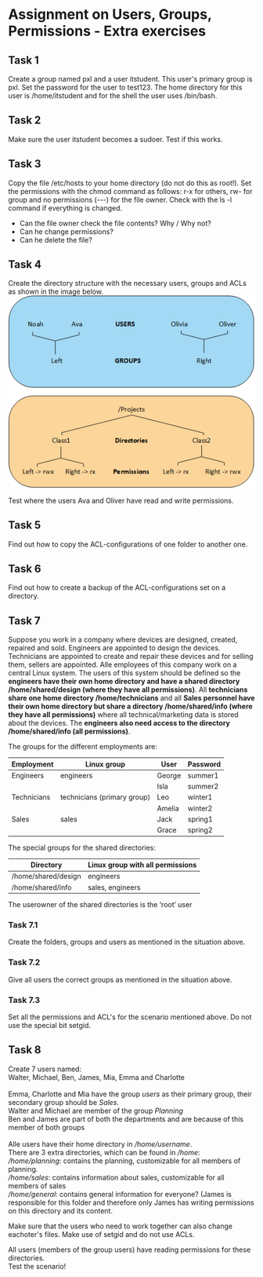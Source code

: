 # Assignment on Users, Groups, Permissions - Extra exercises

## Task 1
Create a group named pxl and a user itstudent. This user's primary group is pxl. Set the password for the user to test123. The home directory for this user is /home/itstudent and for the shell the user uses /bin/bash.

## Task 2
Make sure the user itstudent becomes a sudoer. Test if this works. 

## Task 3
Copy the file /etc/hosts to your home directory (do not do this as root!). Set the permissions with the chmod command as follows: 
r-x for others, rw- for group and no permissions (---) for the file owner. Check with the ls -l command if everything is changed. 
- Can the file owner check the file contents? Why / Why not?
- Can he change permissions?
- Can he delete the file? 

## Task 4
Create the directory structure with the necessary users, groups and ACLs as shown in the image below.
![foldersecurity](../../../images/09/folderSecurity.PNG)
  
Test where the users Ava and Oliver have read and write permissions.

## Task 5
Find out how to copy the ACL-configurations of one folder to another one. 

## Task 6
Find out how to create a backup of the ACL-configurations set on a directory.
  
## Task 7

Suppose you work in a company where devices are designed, created, repaired and sold. Engineers are appointed to design the devices. Technicians are appointed to create and repair these devices and for selling them, sellers are appointed. Alle employees of this company work on a central Linux system. The users of this system should be defined so the __engineers have their own home directory and have a shared directory /home/shared/design (where they have all permissions)__. All __technicians share one home directory /home/technicians__ and all __Sales personnel have their own home directory but share a directory /home/shared/info (where they have all permissions)__ where all technical/marketing data is stored about the devices. The __engineers also need access to the directory /home/shared/info (all permissions)__. <br />
  
  
The groups for the different employments are:

| Employment | Linux group | User | Password |
| --- | --- | --- | --- |
| Engineers | engineers | George | summer1 |
| | | Isla | summer2 |
| Technicians | technicians (primary group) | Leo | winter1 |
| | | Amelia | winter2 |
| Sales | sales | Jack | spring1 |
| | | Grace | spring2 |


The special groups for the shared directories: <br />

| Directory | Linux group with all permissions | 
| --- | --- |
| /home/shared/design | engineers | 
| /home/shared/info | sales, engineers | 

The userowner of the shared directories is the ‘root’ user


### Task 7.1
Create the folders, groups and users as mentioned in the situation above. 

### Task 7.2
Give all users the correct groups as mentioned in the situation above.

### Task 7.3
Set all the permissions and ACL's for the scenario mentioned above. Do not use the special bit setgid.  
  
    
    
## Task 8
Create 7 users named: <br />
Walter, Michael, Ben, James, Mia, Emma and Charlotte<br />
<br />
Emma, Charlotte and Mia have the group _users_ as their primary group, their secondary group should be _Sales_.<br />
Walter and Michael are member of the group _Planning_ <br />
Ben and James are part of both the departments and are because of this member of both groups<br />
<br />
Alle users have their home directory in _/home/username_.<br />
There are 3 extra directories, which can be found in _/home_:<br />
_/home/planning_: contains the planning, customizable for all members of planning. <br />
_/home/sales_: contains information about sales, customizable for all members of sales<br />
_/home/general_: contains general information for everyone? (James is responsible for this folder and therefore only James has writing permissions on this directory and its content.   
  
Make sure that the users who need to work together can also change eachoter's files. Make use of setgid and do not use ACLs.

All users (members of the group users) have reading permissions for these directories.   
Test the scenario!
